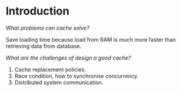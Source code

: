 # Introduction

*What problems can cache solve?*

Save loading time because load from RAM is much more faster than retrieving data from database.

*What are the challenges of design a good cache?*

1. Cache replacement policies.
2. Race condition, how to synchronise concurrency.
3. Distributed system communication.